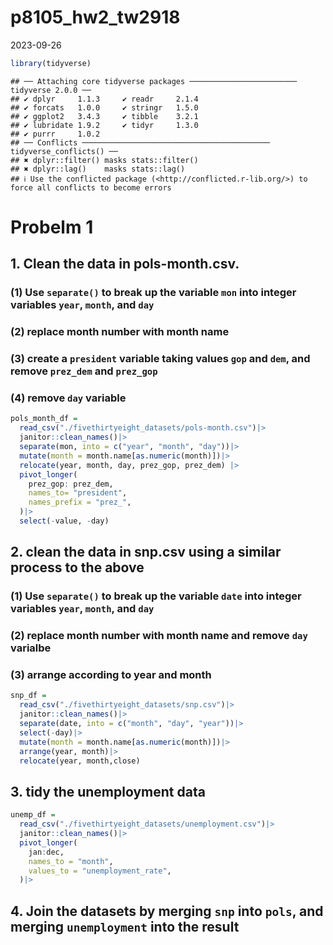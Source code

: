 p8105_hw2_tw2918
================
2023-09-26

``` r
library(tidyverse)
```

    ## ── Attaching core tidyverse packages ──────────────────────── tidyverse 2.0.0 ──
    ## ✔ dplyr     1.1.3     ✔ readr     2.1.4
    ## ✔ forcats   1.0.0     ✔ stringr   1.5.0
    ## ✔ ggplot2   3.4.3     ✔ tibble    3.2.1
    ## ✔ lubridate 1.9.2     ✔ tidyr     1.3.0
    ## ✔ purrr     1.0.2     
    ## ── Conflicts ────────────────────────────────────────── tidyverse_conflicts() ──
    ## ✖ dplyr::filter() masks stats::filter()
    ## ✖ dplyr::lag()    masks stats::lag()
    ## ℹ Use the conflicted package (<http://conflicted.r-lib.org/>) to force all conflicts to become errors

# Probelm 1

## 1. Clean the data in pols-month.csv.

### (1) Use `separate()` to break up the variable `mon` into integer variables `year`, `month`, and `day`

### (2) replace month number with month name

### (3) create a `president` variable taking values `gop` and `dem`, and remove `prez_dem` and `prez_gop`

### (4) remove `day` variable

``` r
pols_month_df = 
  read_csv("./fivethirtyeight_datasets/pols-month.csv")|>
  janitor::clean_names()|>
  separate(mon, into = c("year", "month", "day"))|>
  mutate(month = month.name[as.numeric(month)])|>
  relocate(year, month, day, prez_gop, prez_dem) |>
  pivot_longer(
    prez_gop: prez_dem,
    names_to= "president",
    names_prefix = "prez_",
  )|>
  select(-value, -day)
```

## 2. clean the data in snp.csv using a similar process to the above

### (1) Use `separate()` to break up the variable `date` into integer variables `year`, `month`, and `day`

### (2) replace month number with month name and remove `day` varialbe

### (3) arrange according to year and month

``` r
snp_df = 
  read_csv("./fivethirtyeight_datasets/snp.csv")|>
  janitor::clean_names()|>
  separate(date, into = c("month", "day", "year"))|>
  select(-day)|>
  mutate(month = month.name[as.numeric(month)])|>
  arrange(year, month)|>
  relocate(year, month,close)
```

## 3. tidy the unemployment data

``` r
unemp_df = 
  read_csv("./fivethirtyeight_datasets/unemployment.csv")|>
  janitor::clean_names()|>
  pivot_longer(
    jan:dec,
    names_to = "month",
    values_to = "unemployment_rate", 
  )|>
```

## 4. Join the datasets by merging `snp` into `pols`, and merging `unemployment` into the result
